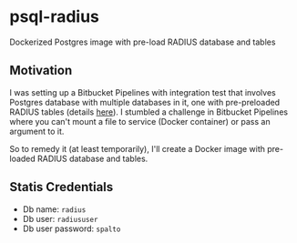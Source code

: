# psql-radius
Dockerized Postgres image with pre-load RADIUS database and tables

## Motivation
I was setting up a Bitbucket Pipelines with integration test that involves Postgres database with multiple databases in it, one with pre-preloaded RADIUS tables (details [here](https://wiki.freeradius.org/guide/SQL-HOWTO)). I stumbled a challenge in Bitbucket Pipelines where you can't mount a file to service (Docker container) or pass an argument to it.

So to remedy it (at least temporarily), I'll create a Docker image with pre-loaded RADIUS database and tables.

## Statis Credentials
* Db name: `radius`
* Db user: `radiususer`
* Db user password: `spalto`
